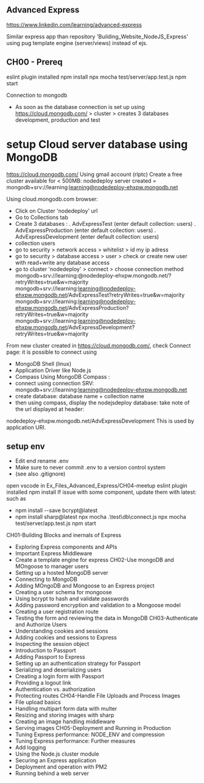 ## Advanced Express
https://www.linkedin.com/learning/advanced-express

Similar express app than repository 'Building_Website_NodeJS_Express' using pug template engine (server/views) instead of ejs.

## CH00 - Prereq

eslint plugin installed
npm install
npx mocha test/server/app.test.js
npm start

Connection to mongodb

- As soon as the database connection is set up using https://cloud.mongodb.com/ > cluster > creates 3 databases development, production and test

# setup Cloud server database using MongoDB

https://cloud.mongodb.com/
Using gmail account (rlptc)
Create a free cluster available for < 500MB: nodedeploy
server created = mongodb+srv://learning:learning@nodedeploy-ehxpw.mongodb.net

Using cloud.mongodb.com browser:

- Click on Cluster 'nodedeploy' url
- Go to Collections tab
- Create 3 databases :
  . AdvExpressTest (enter default collection: users)
  . AdvExpressProduction (enter default collection: users)
  . AdvExpressDevelopment (enter default collection: users)
- collection users
- go to security > network access > whitelist > id my ip adress
- go to security > database access > user > check or create new user with read+write any database access
- go to cluster 'nodedeploy' > connect > choose connection method
  mongodb+srv://learning:<password>@nodedeploy-ehxpw.mongodb.net/<dbname>?retryWrites=true&w=majority
  mongodb+srv://learning:learning@nodedeploy-ehxpw.mongodb.net/AdvExpressTest?retryWrites=true&w=majority
  mongodb+srv://learning:learning@nodedeploy-ehxpw.mongodb.net/AdvExpressProduction?retryWrites=true&w=majority
  mongodb+srv://learning:learning@nodedeploy-ehxpw.mongodb.net/AdvExpressDevelopment?retryWrites=true&w=majority

From new cluster created in https://cloud.mongodb.com/, check Connect page: it is possible to connect using

- MongoDB Shell (linux)
- Application Driver like Node.js
- Compass
  Using MongoDB Compass :
- connect using connection SRV: mongodb+srv://learning:learning@nodedeploy-ehxpw.mongodb.net
- create database: database name + collection name
- then using compass, display the nodejsdeploy database: take note of the url displayed at header:

nodedeploy-ehxpw.mongodb.net/AdvExpressDevelopment
This is used by application URI.

## setup env

- Edit end rename .env
- Make sure to never commit .env to a version control system
- (see also .gitignore)

open vscode in Ex_Files_Advanced_Express/CH04-meetup
eslint plugin installed
npm install
If issue with some component, update them with latest: such as
- npm install --save bcrypt@latest
- npm install sharp@latest
npx mocha .\test\db\connect.js
npx mocha test/server/app.test.js
npm start

CH01-Building Blocks and inernals of Express
- Exploring Express components and APIs
- Important Express Middleware
- Create a template engine for express
CH02-Use mongoDB and MOngoose to manager users
- Setting up a hosted MongoDB server
- Connecting to MongoDB
- Adding MOngoDB and Mongoose to an Express project
- Creating a user schema for mongoose
- Using bcrypt to hash and validate passwords
- Adding password encryption and validation to a Mongoose model
- Creating a user registration route
- Testing the form and reviewing the data in MongoDB
CH03-Authenticate and Authorize Users
- Understanding cookies and sessions
- Adding cookies and sessions to Express
- Inspecting the session object
- Introduction to Passport
- Adding Passport to Express
- Setting up an authentication strategy for Passport
- Serializing and deserializing users
- Creating a login form with Passport
- Providing a logout link
- Authentication vs. authorization
- Protecting routes
CH04-Handle File Uploads and Process Images
- File upload basics
- Handling multipart form data with multer
- Resizing and storing images with sharp
- Creating an image handling middleware
- Serving images
CH05-Deployment and Running in Production
- Tuning Express performance: NODE_ENV and compression
- Tuning Express performance: Further measures
- Add logging
- Using the Node.js cluster module
- Securing an Express application
- Deployment and operation with PM2
- Running behind a web server



